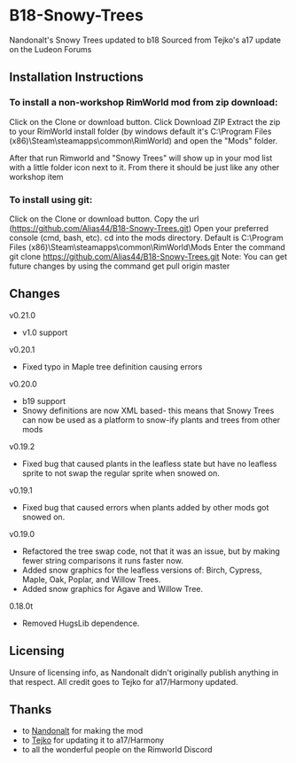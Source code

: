 # B18-Snowy-Trees
Nandonalt's Snowy Trees updated to b18 Sourced from Tejko's a17 update on the Ludeon Forums

## Installation Instructions

### To install a non-workshop RimWorld mod from zip download:
Click on the Clone or download button.
Click Download ZIP
Extract the zip to your RimWorld install folder (by windows default it's C:\Program Files (x86)\Steam\steamapps\common\RimWorld) and open the "Mods" folder.

After that run Rimworld and "Snowy Trees" will show up in your mod list with a little folder icon next to it.
From there it should be just like any other workshop item

### To install using git:
Click on the Clone or download button.
Copy the url (https://github.com/Alias44/B18-Snowy-Trees.git)
Open your preferred console (cmd, bash, etc).
cd into the mods directory. Default is C:\Program Files (x86)\Steam\steamapps\common\RimWorld\Mods
Enter the command git clone https://github.com/Alias44/B18-Snowy-Trees.git
Note: You can get future changes by using the command get pull origin master

## Changes
v0.21.0
* v1.0 support

v0.20.1
* Fixed typo in Maple tree definition causing errors

v0.20.0
* b19 support
* Snowy definitions are now XML based- this means that Snowy Trees can now be used as a platform to snow-ify plants and trees from other mods

v0.19.2
* Fixed bug that caused plants in the leafless state but have no leafless sprite to not swap the regular sprite when snowed on.

v0.19.1
* Fixed bug that caused errors when plants added by other mods got snowed on.

v0.19.0
* Refactored the tree swap code, not that it was an issue, but by making fewer string comparisons it runs faster now.
* Added snow graphics for the leafless versions of: Birch, Cypress, Maple, Oak, Poplar, and Willow Trees.
* Added snow graphics for Agave and Willow Tree.

0.18.0t
* Removed HugsLib dependence.

## Licensing
Unsure of licensing info, as Nandonalt didn't originally publish anything in that respect. All credit goes to Tejko for a17/Harmony updated.
 
## Thanks
* to [Nandonalt](https://ludeon.com/forums/index.php?action=profile;u=58544) for making the mod
* to [Tejko](https://ludeon.com/forums/index.php?action=profile;u=67219) for updating it to a17/Harmony
* to all the wonderful people on the Rimworld Discord
